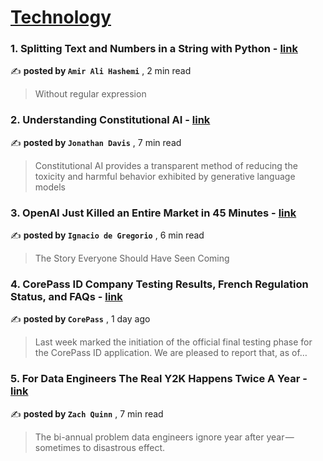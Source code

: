 
<h1><a href=https://medium.com/tag/technology/recommended target="_blank" rel="noopener noreferrer">Technology</a></h1>
<h3>1. Splitting Text and Numbers in a String with Python - <a href=https://medium.com/@amir-tech/splitting-text-and-numbers-in-a-string-with-python-1de470710551?source=tag_recommended_feed---------0-84----------technology----------5c20e64d_e432_43d7_96da_d9c992b90e39------- target="_blank" rel="noopener noreferrer">link</a></h3>

✍️ **posted by `Amir Ali Hashemi`** <date> , 2 min read</date>

<blockquote>Without regular expression</blockquote>

<h3>2. Understanding Constitutional AI - <a href=https://medium.com/@jonnyndavis/understanding-constitutional-ai-dd9d783ef712?source=tag_recommended_feed---------1-107----------technology----------5c20e64d_e432_43d7_96da_d9c992b90e39------- target="_blank" rel="noopener noreferrer">link</a></h3>

✍️ **posted by `Jonathan Davis`** <date> , 7 min read</date>

<blockquote>Constitutional AI provides a transparent method of reducing the toxicity and harmful behavior exhibited by generative language models</blockquote>

<h3>3. OpenAI Just Killed an Entire Market in 45 Minutes - <a href=https://medium.com/@ignacio.de.gregorio.noblejas/openai-just-killed-an-entire-market-in-45-minutes-818b2a8ad33e?source=tag_recommended_feed---------2-85----------technology----------5c20e64d_e432_43d7_96da_d9c992b90e39------- target="_blank" rel="noopener noreferrer">link</a></h3>

✍️ **posted by `Ignacio de Gregorio`** <date> , 6 min read</date>

<blockquote>The Story Everyone Should Have Seen Coming</blockquote>

<h3>4. CorePass ID Company Testing Results, French Regulation Status, and FAQs - <a href=https://medium.com/@corepasscc/corepass-id-company-testing-results-french-regulation-status-and-faqs-cf46ef6fac44?source=tag_recommended_feed---------3-84----------technology----------5c20e64d_e432_43d7_96da_d9c992b90e39------- target="_blank" rel="noopener noreferrer">link</a></h3>

✍️ **posted by `CorePass`** <date> , 1 day ago</date>

<blockquote>Last week marked the initiation of the official final testing phase for the CorePass ID application. We are pleased to report that, as of…</blockquote>

<h3>5. For Data Engineers The Real Y2K Happens Twice A Year - <a href=https://medium.com/pipeline-a-data-engineering-resource/for-data-engineers-the-real-y2k-happens-twice-a-year-7674620ac757?source=tag_recommended_feed---------4-107----------technology----------5c20e64d_e432_43d7_96da_d9c992b90e39------- target="_blank" rel="noopener noreferrer">link</a></h3>

✍️ **posted by `Zach Quinn`** <date> , 7 min read</date>

<blockquote>The bi-annual problem data engineers  ignore year after year — sometimes to disastrous effect.</blockquote>

